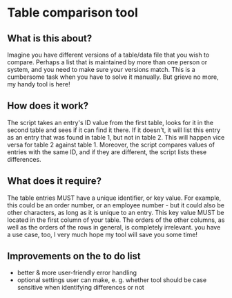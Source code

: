 # Table comparison tool

## What is this  about?
Imagine you have different versions of a table/data file that you wish to compare. Perhaps a list that is maintained by more than one person or system, and you need to make sure your versions match. This is a cumbersome task when you have to solve it manually. But grieve no more, my handy tool is here!

## How does it work?
The script takes an entry's ID value from the first table, looks for it in the second table and sees if it can find it there.
If it doesn't, it will list this entry as an  entry that was found in table 1, but not in table 2. This will happen vice  versa for table 2 against table 1. Moreover, the script compares values of entries with the same ID, and if they are different, the script lists these differences.

## What does it require?
The table entries MUST have a unique identifier, or key value. For example, this could be an order number, or an employee number - but it could also be other characters, as long as it is unique to an entry.
This key value MUST be located in the first column of your table. The orders of the other columns, as well as the orders of the rows in general, is completely irrelevant.
you have a use case, too, I very much hope my tool will save you some time!

## Improvements on the to do list
- better & more user-friendly error handling
- optional settings user can make, e. g. whether tool should be case sensitive when identifying differences or not